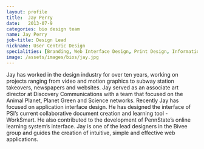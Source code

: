 ```yaml
---
layout: profile
title:  Jay Perry
date:   2013-07-9
categories: bio design team
name: Jay Perry
job-title: Design Lead
nickname: User Centric Design 
specialities: [Branding, Web Interface Design, Print Design, Information Architecture]
image: /assets/images/bios/jay.jpg
---
```


Jay has worked in the design industry for over ten years, working on projects ranging from video and motion graphics to subway station takeovers, newspapers and websites. Jay served as an associate art director at Discovery Communications with a team that focused on the Animal Planet, Planet Green and Science networks. Recently Jay has focused on application interface design. He has designed the interface of PSI’s current collaborative document creation and learning tool - WorkSmart. He also contributed to the development of PennState’s online learning system’s interface. Jay is one of the lead designers in the Bivee group and guides the creation of intuitive, simple and effective web applications.